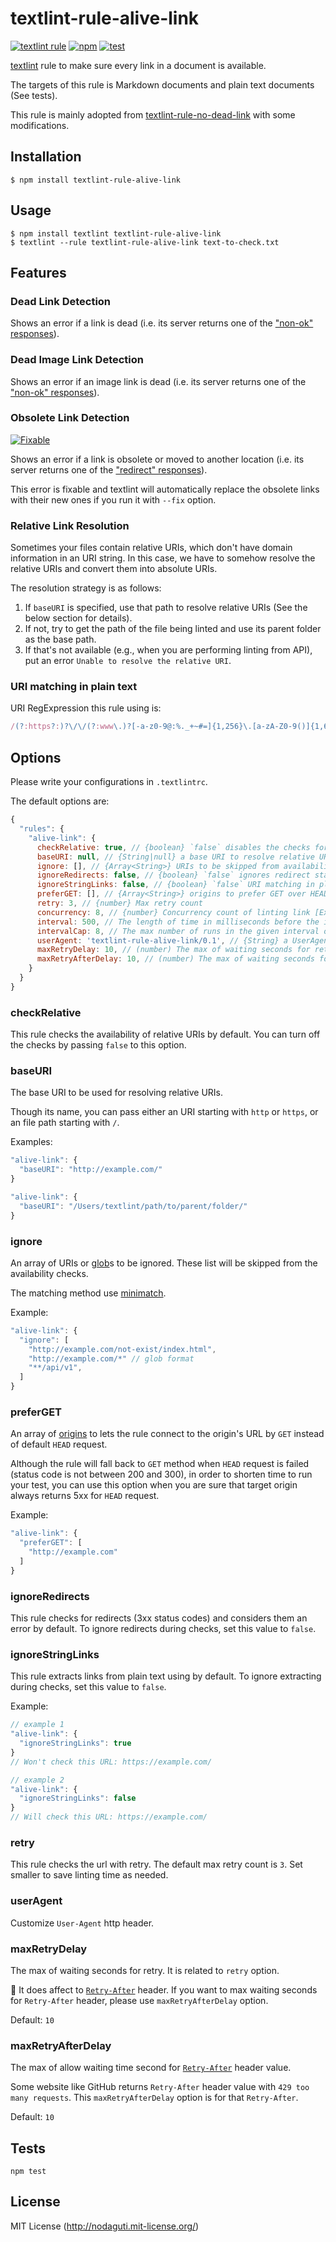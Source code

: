# textlint-rule-alive-link

[![textlint rule](https://img.shields.io/badge/textlint-fixable-green.svg?style=social)](https://textlint.github.io/)
[![npm](https://img.shields.io/npm/v/textlint-rule-alive-link.svg)](https://www.npmjs.com/package/textlint-rule-alive-link)
[![test](https://github.com/fengma1992/textlint-rule-alive-link/actions/workflows/test.yml/badge.svg)](https://github.com/fengma1992/textlint-rule-alive-link/actions/workflows/test.yml)

[textlint](https://github.com/textlint/textlint) rule
to make sure every link in a document is available.

The targets of this rule is Markdown documents and plain text documents (See tests).

This rule is mainly adopted from [textlint-rule-no-dead-link](https://github.com/textlint-rule/textlint-rule-no-dead-link) with some modifications.

## Installation

```
$ npm install textlint-rule-alive-link
```

## Usage

```
$ npm install textlint textlint-rule-alive-link
$ textlint --rule textlint-rule-alive-link text-to-check.txt
```

## Features

### Dead Link Detection

Shows an error if a link is dead (i.e. its server returns one of the ["non-ok" responses](https://fetch.spec.whatwg.org/#ok-status)).


### Dead Image Link Detection

Shows an error if an image link is dead (i.e. its server returns one of the ["non-ok" responses](https://fetch.spec.whatwg.org/#ok-status)).

### Obsolete Link Detection

[![Fixable](https://img.shields.io/badge/textlint-fixable-green.svg?style=social)](https://textlint.github.io/)

Shows an error if a link is obsolete or moved to another location (i.e. its server returns one of the ["redirect" responses](https://fetch.spec.whatwg.org/#redirect-status)).

This error is fixable and textlint will automatically replace the obsolete links with their new ones if you run it with `--fix` option.

### Relative Link Resolution

Sometimes your files contain relative URIs, which don't have domain information in an URI string.
In this case, we have to somehow resolve the relative URIs and convert them into absolute URIs.

The resolution strategy is as follows:

1. If `baseURI` is specified, use that path to resolve relative URIs (See the below section for details).
2. If not, try to get the path of the file being linted and use its parent folder as the base path.
3. If that's not available (e.g., when you are performing linting from API), put an error `Unable to resolve the relative URI`.

### URI matching in plain text

URI RegExpression this rule using is:

```js
/(?:https?:)?\/\/(?:www\.)?[-a-z0-9@:%._+~#=]{1,256}\.[a-zA-Z0-9()]{1,6}\b(?:[-\p{L}0-9()@:%_+.~#?&/=]*)/gu
```

## Options

Please write your configurations in `.textlintrc`.

The default options are:

```js
{
  "rules": {
    "alive-link": {
      checkRelative: true, // {boolean} `false` disables the checks for relative URIs.
      baseURI: null, // {String|null} a base URI to resolve relative URIs. baseURI is required if checkRelative is set true.
      ignore: [], // {Array<String>} URIs to be skipped from availability checks.
      ignoreRedirects: false, // {boolean} `false` ignores redirect status codes.
      ignoreStringLinks: false, // {boolean} `false` URI matching in plain text.
      preferGET: [], // {Array<String>} origins to prefer GET over HEAD.
      retry: 3, // {number} Max retry count
      concurrency: 8, // {number} Concurrency count of linting link [Experimental]
      interval: 500, // The length of time in milliseconds before the interval count resets. Must be finite. [Experimental]
      intervalCap: 8, // The max number of runs in the given interval of time. [Experimental]
      userAgent: 'textlint-rule-alive-link/0.1', // {String} a UserAgent,
      maxRetryDelay: 10, // (number) The max of waiting seconds for retry. It is related to `retry` option. It does affect to `Retry-After` header.
      maxRetryAfterDelay: 10, // (number) The max of waiting seconds for `Retry-After` header.
    }
  }
}
```

### checkRelative

This rule checks the availability of relative URIs by default.
You can turn off the checks by passing `false` to this option.

### baseURI

The base URI to be used for resolving relative URIs.

Though its name, you can pass either an URI starting with `http` or `https`, or an file path starting with `/`.

Examples:

```js
"alive-link": {
  "baseURI": "http://example.com/"
}
```

```js
"alive-link": {
  "baseURI": "/Users/textlint/path/to/parent/folder/"
}
```

### ignore

An array of URIs or [glob](https://github.com/isaacs/node-glob "glob")s to be ignored.
These list will be skipped from the availability checks.

The matching method use [minimatch](https://www.npmjs.com/package/minimatch).

Example:

```js
"alive-link": {
  "ignore": [
    "http://example.com/not-exist/index.html",
    "http://example.com/*" // glob format
    "**/api/v1",
  ]
}
```

### preferGET

An array of [origins](https://url.spec.whatwg.org/#origin) to lets the rule connect to the origin's URL by `GET` instead of default `HEAD` request.

Although the rule will fall back to `GET` method when `HEAD` request is failed (status code is not between 200 and 300), in order to shorten time to run your test, you can use this option when you are sure that target origin always returns 5xx for `HEAD` request.

Example:

```js
"alive-link": {
  "preferGET": [
    "http://example.com"
  ]
}
```

### ignoreRedirects

This rule checks for redirects (3xx status codes) and considers them an error by default.
To ignore redirects during checks, set this value to `false`.

<!-- Experimental 

### concurrency

This rule checks links concurrently.
The default concurrency count is `8`.

-->

### ignoreStringLinks

This rule extracts links from plain text using by default.
To ignore extracting during checks, set this value to `false`.

Example:

```js
// example 1
"alive-link": {
  "ignoreStringLinks": true
}
// Won't check this URL: https://example.com/

// example 2
"alive-link": {
  "ignoreStringLinks": false
}
// Will check this URL: https://example.com/
```

### retry

This rule checks the url with retry.
The default max retry count is `3`.
Set smaller to save linting time as needed.

### userAgent

Customize `User-Agent` http header.

### maxRetryDelay

The max of waiting seconds for retry. It is related to `retry` option.

:memo: It does affect to [`Retry-After`](https://developer.mozilla.org/en-US/docs/Web/HTTP/Headers/Retry-After) header. If you want to max waiting seconds for `Retry-After` header, please use `maxRetryAfterDelay` option.

Default: `10`

### maxRetryAfterDelay

The max of allow waiting time second for [`Retry-After`](https://developer.mozilla.org/en-US/docs/Web/HTTP/Headers/Retry-After) header value.

Some website like GitHub returns `Retry-After` header value with `429 too many requests`.
This `maxRetryAfterDelay` option is for that `Retry-After`.

Default: `10`

## Tests

```
npm test
```

## License

MIT License (http://nodaguti.mit-license.org/)
